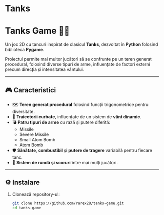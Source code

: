 # Tanks
# Tanks Game 🎯🚀

Un joc 2D cu tancuri inspirat de clasicul **Tanks**, dezvoltat în **Python** folosind biblioteca **Pygame**.

Proiectul permite mai multor jucători să se confrunte pe un teren generat procedural, folosind diverse tipuri de arme, influențate de factori externi precum direcția și intensitatea vântului.

---

## 🎮 Caracteristici

- 🗺️ **Teren generat procedural** folosind funcții trigonometrice pentru diversitate.
- 💨 **Traiectorii curbate**, influențate de un sistem de **vânt dinamic**.
- 💣 **Patru tipuri de arme** cu rază și putere diferită:
  - Missile
  - Severe Missile
  - Small Atom Bomb
  - Atom Bomb
- 🛡️ **Sănătate**, **combustibil** și **putere de tragere** variabilă pentru fiecare tanc.
- 🔄 **Sistem de rundă și scoruri** între mai mulți jucători.

---

## ⚙️ Instalare

1. Clonează repository-ul:
   ```bash
   git clone https://github.com/rarex28/tanks-game.git
   cd tanks-game



